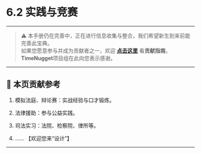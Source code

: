# 6.2 实践与竞赛

---

> ⚠️ 本手册仍在完善中，正在进行信息收集与整合，我们希望新生到来前能完善此宝典。  
> 如果您愿意参与并成为贡献者之一，欢迎 **[点击这里](/CONTRIBUTING)** 看**贡献指南**。  
> **TimeNugget**项目组在此向您表示感谢。  

---

## 📌 本页贡献参考

1. 模拟法庭、辩论赛：实战经验与口才锻炼。

2. 法律援助：参与公益实践。

3. 司法实习：法院、检察院、律所等。

4. ……  【欢迎您来“设计”】

---

